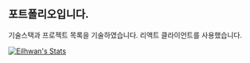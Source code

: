## 포트폴리오입니다.

기술스택과 프로젝트 목록을 기술하였습니다.
리액트 클라이언트를 사용했습니다.

[![Eilhwan's Stats](https://github-readme-stats.vercel.app/api?username=Eilhwan)](https://github.com/Eilhwan/github-readme-stats)
